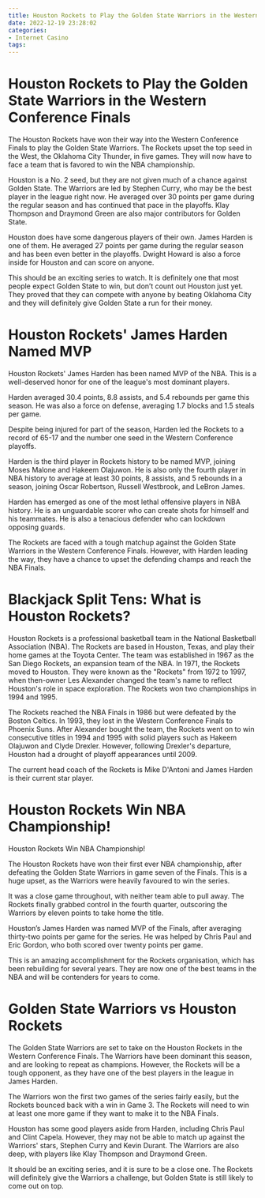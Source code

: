 ```yaml
---
title: Houston Rockets to Play the Golden State Warriors in the Western Conference Finals
date: 2022-12-19 23:28:02
categories:
- Internet Casino
tags:
---
```



#  Houston Rockets to Play the Golden State Warriors in the Western Conference Finals

The Houston Rockets have won their way into the Western Conference Finals to play the Golden State Warriors. The Rockets upset the top seed in the West, the Oklahoma City Thunder, in five games. They will now have to face a team that is favored to win the NBA championship.

Houston is a No. 2 seed, but they are not given much of a chance against Golden State. The Warriors are led by Stephen Curry, who may be the best player in the league right now. He averaged over 30 points per game during the regular season and has continued that pace in the playoffs. Klay Thompson and Draymond Green are also major contributors for Golden State.

Houston does have some dangerous players of their own. James Harden is one of them. He averaged 27 points per game during the regular season and has been even better in the playoffs. Dwight Howard is also a force inside for Houston and can score on anyone.

This should be an exciting series to watch. It is definitely one that most people expect Golden State to win, but don’t count out Houston just yet. They proved that they can compete with anyone by beating Oklahoma City and they will definitely give Golden State a run for their money.

#  Houston Rockets' James Harden Named MVP

Houston Rockets' James Harden has been named MVP of the NBA. This is a well-deserved honor for one of the league's most dominant players.

Harden averaged 30.4 points, 8.8 assists, and 5.4 rebounds per game this season. He was also a force on defense, averaging 1.7 blocks and 1.5 steals per game.

Despite being injured for part of the season, Harden led the Rockets to a record of 65-17 and the number one seed in the Western Conference playoffs.

Harden is the third player in Rockets history to be named MVP, joining Moses Malone and Hakeem Olajuwon. He is also only the fourth player in NBA history to average at least 30 points, 8 assists, and 5 rebounds in a season, joining Oscar Robertson, Russell Westbrook, and LeBron James.

Harden has emerged as one of the most lethal offensive players in NBA history. He is an unguardable scorer who can create shots for himself and his teammates. He is also a tenacious defender who can lockdown opposing guards.

The Rockets are faced with a tough matchup against the Golden State Warriors in the Western Conference Finals. However, with Harden leading the way, they have a chance to upset the defending champs and reach the NBA Finals.

#  Blackjack Split Tens: What is Houston Rockets? 

Houston Rockets is a professional basketball team in the National Basketball Association (NBA). The Rockets are based in Houston, Texas, and play their home games at the Toyota Center. The team was established in 1967 as the San Diego Rockets, an expansion team of the NBA. In 1971, the Rockets moved to Houston. They were known as the "Rockets" from 1972 to 1997, when then-owner Les Alexander changed the team's name to reflect Houston's role in space exploration. The Rockets won two championships in 1994 and 1995.

The Rockets reached the NBA Finals in 1986 but were defeated by the Boston Celtics. In 1993, they lost in the Western Conference Finals to Phoenix Suns. After Alexander bought the team, the Rockets went on to win consecutive titles in 1994 and 1995 with solid players such as Hakeem Olajuwon and Clyde Drexler. However, following Drexler's departure, Houston had a drought of playoff appearances until 2009. 

The current head coach of the Rockets is Mike D'Antoni and James Harden is their current star player.

#  Houston Rockets Win NBA Championship!

Houston Rockets Win NBA Championship!

The Houston Rockets have won their first ever NBA championship, after defeating the Golden State Warriors in game seven of the Finals. This is a huge upset, as the Warriors were heavily favoured to win the series.

It was a close game throughout, with neither team able to pull away. The Rockets finally grabbed control in the fourth quarter, outscoring the Warriors by eleven points to take home the title.

Houston’s James Harden was named MVP of the Finals, after averaging thirty-two points per game for the series. He was helped by Chris Paul and Eric Gordon, who both scored over twenty points per game.

This is an amazing accomplishment for the Rockets organisation, which has been rebuilding for several years. They are now one of the best teams in the NBA and will be contenders for years to come.

#  Golden State Warriors vs Houston Rockets

The Golden State Warriors are set to take on the Houston Rockets in the Western Conference Finals. The Warriors have been dominant this season, and are looking to repeat as champions. However, the Rockets will be a tough opponent, as they have one of the best players in the league in James Harden.

The Warriors won the first two games of the series fairly easily, but the Rockets bounced back with a win in Game 3. The Rockets will need to win at least one more game if they want to make it to the NBA Finals.

Houston has some good players aside from Harden, including Chris Paul and Clint Capela. However, they may not be able to match up against the Warriors' stars, Stephen Curry and Kevin Durant. The Warriors are also deep, with players like Klay Thompson and Draymond Green.

It should be an exciting series, and it is sure to be a close one. The Rockets will definitely give the Warriors a challenge, but Golden State is still likely to come out on top.